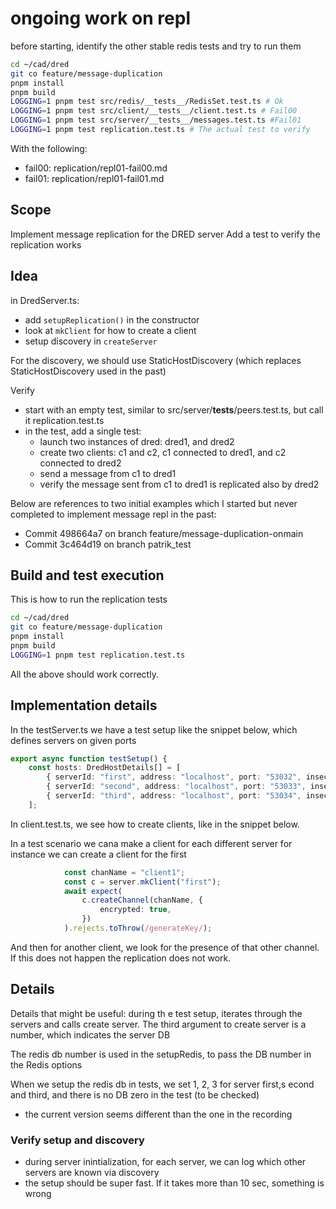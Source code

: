 # ongoing work on repl

before starting, identify the other stable redis tests and try to run them

```bash
cd ~/cad/dred
git co feature/message-duplication
pnpm install
pnpm build
LOGGING=1 pnpm test src/redis/__tests__/RedisSet.test.ts # Ok
LOGGING=1 pnpm test src/client/__tests__/client.test.ts # Fail00
LOGGING=1 pnpm test src/server/__tests__/messages.test.ts #Fail01
LOGGING=1 pnpm test replication.test.ts # The actual test to verify   
```

With the following:

- fail00: replication/repl01-fail00.md
- fail01: replication/repl01-fail01.md

## Scope

Implement message replication for the DRED server
Add a test to verify the replication works

## Idea

in DredServer.ts:

- add `setupReplication()` in the constructor
- look at `mkClient` for how to create a client
- setup discovery in `createServer`

For the discovery, we should use StaticHostDiscovery (which replaces StaticHostDiscovery used in the past)

Verify

- start with an empty test, similar to src/server/__tests__/peers.test.ts, but call it replication.test.ts
- in the test, add a single test: 
  - launch two instances of dred: dred1, and dred2 
  - create two clients: c1 and c2, c1 connected to dred1, and c2 connected to dred2
  - send a message from c1 to dred1
  - verify the message sent from c1 to dred1 is replicated also by dred2

Below are references to two initial examples which I started but never completed to implement message repl in the past:
- Commit 498664a7 on branch feature/message-duplication-onmain
- Commit 3c464d19 on branch patrik_test

## Build and test execution

This is how to run the replication tests

```bash
cd ~/cad/dred
git co feature/message-duplication
pnpm install
pnpm build
LOGGING=1 pnpm test replication.test.ts    
```

All the above should work correctly.


## Implementation details

In the testServer.ts we have a test setup like the snippet below, which defines servers on given ports

```typescript
export async function testSetup() {
    const hosts: DredHostDetails[] = [
        { serverId: "first", address: "localhost", port: "53032", insecure: true },
        { serverId: "second", address: "localhost", port: "53033", insecure: true },
        { serverId: "third", address: "localhost", port: "53034", insecure: true },
    ];
```

In client.test.ts, we see how to create clients, like in the snippet below.

In a test scenario we cana make a client for each different server for instance we can create a client for the first  

```typescript
            const chanName = "client1";
            const c = server.mkClient("first");
            await expect(
                c.createChannel(chanName, {
                    encrypted: true,
                })
            ).rejects.toThrow(/generateKey/);
```

And then for another client, we look for the presence of that other channel. If this does not happen the replication does not work. 


## Details

Details that might be useful: during th e test setup, iterates through the servers and calls create server. 
The third argument to create server is a number, which indicates the server DB

The redis db number is used in the setupRedis, to pass the DB number in the Redis options

When we setup the redis db in tests, we set 1, 2, 3 for server first,s econd and third, and there is no DB zero in the test (to be checked)

- the current version seems different than the one in the recording 

### Verify setup and discovery

- during server inintialization, for each server, we can log which other servers are known via discovery
- the setup should be super fast. If it takes more than 10 sec, something is wrong